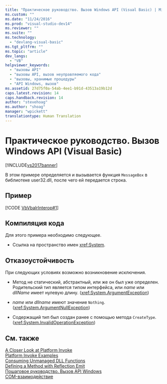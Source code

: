 ```yaml
---
title: "Практическое руководство. Вызов Windows API (Visual Basic) | Microsoft Docs"
ms.custom: ""
ms.date: "11/24/2016"
ms.prod: "visual-studio-dev14"
ms.reviewer: ""
ms.suite: ""
ms.technology: 
  - "devlang-visual-basic"
ms.tgt_pltfrm: ""
ms.topic: "article"
dev_langs: 
  - "VB"
helpviewer_keywords: 
  - "вызовы API"
  - "вызовы API, вызов неуправляемого кода"
  - "вызовы, хранимые процедуры"
  - "API Windows, вызов"
ms.assetid: 27d75f0a-54ab-4ee1-b91d-43513a19b12d
caps.latest.revision: 14
caps.handback.revision: 14
author: "stevehoag"
ms.author: "shoag"
manager: "wpickett"
translationtype: Human Translation
---
```

# Практическое руководство. Вызов Windows API (Visual Basic)
[!INCLUDE[vs2017banner](../../../csharp/includes/vs2017banner.md)]

В этом примере определяется и вызывается функция `MessageBox` в библиотеке user32.dll, после чего ей передается строка.  
  
## Пример  
 [!CODE [VbVbalrInterop#1](../CodeSnippet/VS_Snippets_VBCSharp/VbVbalrInterop#1)]  
  
## Компиляция кода  
 Для этого примера необходимо следующее.  
  
-   Ссылка на пространство имен <xref:System>.  
  
## Отказоустойчивость  
 При следующих условиях возможно возникновение исключения.  
  
-   Метод не статический, абстрактный, или же он был уже определен.  Родительский тип является типом интерфейса, или *name* или *dllName* имеет нулевую длину.  \(<xref:System.ArgumentException>\)  
  
-   *name* или *dllname* имеют значение `Nothing`.  \(<xref:System.ArgumentNullException>\)  
  
-   Содержащий тип был создан ранее с помощью метода `CreateType`.  \(<xref:System.InvalidOperationException>\)  
  
## См. также  
 [A Closer Look at Platform Invoke](http://msdn.microsoft.com/ru-ru/ba9dd55b-2eaa-45cd-8afd-75cb8d64d243)   
 [Platform Invoke Examples](../Topic/Platform%20Invoke%20Examples.md)   
 [Consuming Unmanaged DLL Functions](../Topic/Consuming%20Unmanaged%20DLL%20Functions.md)   
 [Defining a Method with Reflection Emit](http://msdn.microsoft.com/ru-ru/84fd3bf6-628f-41aa-83d9-b990cf926e81)   
 [Пошаговое руководство. Вызов API Windows](../../../visual-basic/programming-guide/com-interop/walkthrough-calling-windows-apis.md)   
 [COM\-взаимодействие](../../../visual-basic/programming-guide/com-interop/index.md)